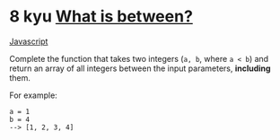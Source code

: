 # 8 kyu [What is between?](https://www.codewars.com/kata/55ecd718f46fba02e5000029)

<!-- START LANGUAGE_LINKS -->

[Javascript](./javascript.js)

<!-- END LANGUAGE_LINKS -->

Complete the function that takes two integers (`a, b`, where `a < b`) and return an array of all integers between the input parameters, **including** them.

For example:
```
a = 1
b = 4
--> [1, 2, 3, 4]
```